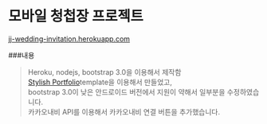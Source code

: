 모바일 청첩장 프로젝트
==============
[jj-wedding-invitation.herokuapp.com](http://jj-wedding-invitation.herokuapp.com)  

###내용
> Heroku, nodejs, bootstrap 3.0을 이용해서 제작함  
[Stylish Portfolio](https://startbootstrap.com/template-overviews/stylish-portfolio/)template을 이용해서 만들었고,  
bootstrap 3.0이 낮은 안드로이드 버전에서 지원이 약해서 일부분을 수정하였습니다.  
카카오내비 API를 이용해서 카카오내비 연결 버튼을 추가했습니다.  
